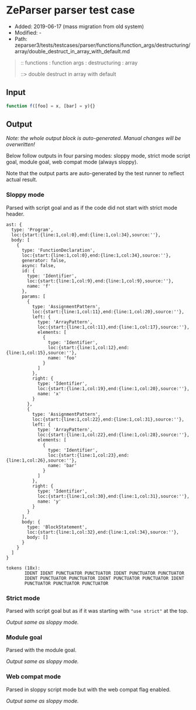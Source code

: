 # ZeParser parser test case

- Added: 2019-06-17 (mass migration from old system)
- Modified: -
- Path: zeparser3/tests/testcases/parser/functions/function_args/destructuring/array/double_destruct_in_array_with_default.md

> :: functions : function args : destructuring : array
>
> ::> double destruct in array with default

## Input

`````js
function f([foo] = x, [bar] = y){}
`````

## Output

_Note: the whole output block is auto-generated. Manual changes will be overwritten!_

Below follow outputs in four parsing modes: sloppy mode, strict mode script goal, module goal, web compat mode (always sloppy).

Note that the output parts are auto-generated by the test runner to reflect actual result.

### Sloppy mode

Parsed with script goal and as if the code did not start with strict mode header.

`````
ast: {
  type: 'Program',
  loc:{start:{line:1,col:0},end:{line:1,col:34},source:''},
  body: [
    {
      type: 'FunctionDeclaration',
      loc:{start:{line:1,col:0},end:{line:1,col:34},source:''},
      generator: false,
      async: false,
      id: {
        type: 'Identifier',
        loc:{start:{line:1,col:9},end:{line:1,col:9},source:''},
        name: 'f'
      },
      params: [
        {
          type: 'AssignmentPattern',
          loc:{start:{line:1,col:11},end:{line:1,col:20},source:''},
          left: {
            type: 'ArrayPattern',
            loc:{start:{line:1,col:11},end:{line:1,col:17},source:''},
            elements: [
              {
                type: 'Identifier',
                loc:{start:{line:1,col:12},end:{line:1,col:15},source:''},
                name: 'foo'
              }
            ]
          },
          right: {
            type: 'Identifier',
            loc:{start:{line:1,col:19},end:{line:1,col:20},source:''},
            name: 'x'
          }
        },
        {
          type: 'AssignmentPattern',
          loc:{start:{line:1,col:22},end:{line:1,col:31},source:''},
          left: {
            type: 'ArrayPattern',
            loc:{start:{line:1,col:22},end:{line:1,col:28},source:''},
            elements: [
              {
                type: 'Identifier',
                loc:{start:{line:1,col:23},end:{line:1,col:26},source:''},
                name: 'bar'
              }
            ]
          },
          right: {
            type: 'Identifier',
            loc:{start:{line:1,col:30},end:{line:1,col:31},source:''},
            name: 'y'
          }
        }
      ],
      body: {
        type: 'BlockStatement',
        loc:{start:{line:1,col:32},end:{line:1,col:34},source:''},
        body: []
      }
    }
  ]
}

tokens (18x):
       IDENT IDENT PUNCTUATOR PUNCTUATOR IDENT PUNCTUATOR PUNCTUATOR
       IDENT PUNCTUATOR PUNCTUATOR IDENT PUNCTUATOR PUNCTUATOR IDENT
       PUNCTUATOR PUNCTUATOR PUNCTUATOR
`````

### Strict mode

Parsed with script goal but as if it was starting with `"use strict"` at the top.

_Output same as sloppy mode._

### Module goal

Parsed with the module goal.

_Output same as sloppy mode._

### Web compat mode

Parsed in sloppy script mode but with the web compat flag enabled.

_Output same as sloppy mode._
